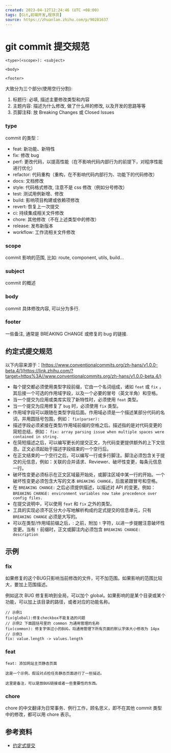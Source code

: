 ```yaml
---
created: 2023-04-12T12:24:46 (UTC +08:00)
tags: [Git,前端开发,程序员]
source: https://zhuanlan.zhihu.com/p/90281637
---
```


# git commit 提交规范

```
<type>(<scope>): <subject>

<body>

<footer>		
```

大致分为三个部分(使用空行分割):

1.  标题行: 必填, 描述主要修改类型和内容
2.  主题内容: 描述为什么修改, 做了什么样的修改, 以及开发的思路等等
3.  页脚注释: 放 Breaking Changes 或 Closed Issues

### type

commit 的类型：

-   feat: 新功能、新特性
-   fix: 修改 bug
-   perf: 更改代码，以提高性能（在不影响代码内部行为的前提下，对程序性能进行优化）
-   refactor: 代码重构（重构，在不影响代码内部行为、功能下的代码修改）
-   docs: 文档修改
-   style: 代码格式修改, 注意不是 css 修改（例如分号修改）
-   test: 测试用例新增、修改
-   build: 影响项目构建或依赖项修改
-   revert: 恢复上一次提交
-   ci: 持续集成相关文件修改
-   chore: 其他修改（不在上述类型中的修改）
-   release: 发布新版本
-   workflow: 工作流相关文件修改

### scope

commit 影响的范围, 比如: route, component, utils, build...

### subject

commit 的概述

### body

commit 具体修改内容, 可以分为多行.

### footer

一些备注, 通常是 BREAKING CHANGE 或修复的 bug 的链接.

## 约定式提交规范

以下内容来源于：[https://www.conventionalcommits.org/zh-hans/v1.0.0-beta.4/](https://link.zhihu.com/?target=https%3A//www.conventionalcommits.org/zh-hans/v1.0.0-beta.4/)

-   每个提交都必须使用类型字段前缀，它由一个名词组成，诸如 `feat` 或 `fix` ，其后接一个可选的作用域字段，以及一个必要的冒号（英文半角）和空格。
-   当一个提交为应用或类库实现了新特性时，必须使用 `feat` 类型。
-   当一个提交为应用修复了 `bug` 时，必须使用 `fix` 类型。
-   作用域字段可以跟随在类型字段后面。作用域必须是一个描述某部分代码的名词，并用圆括号包围，例如： `fix(parser):`
-   描述字段必须紧接在类型/作用域前缀的空格之后。描述指的是对代码变更的简短总结，例如： `fix: array parsing issue when multiple spaces were contained in string.`
-   在简短描述之后，可以编写更长的提交正文，为代码变更提供额外的上下文信息。正文必须起始于描述字段结束的一个空行后。
-   在正文结束的一个空行之后，可以编写一行或多行脚注。脚注必须包含关于提交的元信息，例如：关联的合并请求、Reviewer、破坏性变更，每条元信息一行。
-   破坏性变更必须标示在正文区域最开始处，或脚注区域中某一行的开始。一个破坏性变更必须包含大写的文本 `BREAKING CHANGE`，后面紧跟冒号和空格。
-   在 `BREAKING CHANGE:` 之后必须提供描述，以描述对 API 的变更。例如： `BREAKING CHANGE: environment variables now take precedence over config files.`
-   在提交说明中，可以使用 `feat` 和 `fix` 之外的类型。
-   工具的实现必须不区分大小写地解析构成约定式提交的信息单元，只有 `BREAKING CHANGE` 必须是大写的。
-   可以在类型/作用域前缀之后，: 之前，附加 `!` 字符，以进一步提醒注意破坏性变更。当有 `!` 前缀时，正文或脚注内必须包含 `BREAKING CHANGE: description`

## 示例

### fix

如果修复的这个BUG只影响当前修改的文件，可不加范围。如果影响的范围比较大，要加上范围描述。

例如这次 BUG 修复影响到全局，可以加个 global。如果影响的是某个目录或某个功能，可以加上该目录的路径，或者对应的功能名称。

```
// 示例1
fix(global):修复checkbox不能复选的问题
// 示例2 下面圆括号里的 common 为通用管理的名称
fix(common): 修复字体过小的BUG，将通用管理下所有页面的默认字体大小修改为 14px
// 示例3
fix: value.length -> values.length
```

### feat

```
feat: 添加网站主页静态页面

这是一个示例，假设对点检任务静态页面进行了一些描述。
 
这里是备注，可以是放BUG链接或者一些重要性的东西。
```

### chore

chore 的中文翻译为日常事务、例行工作，顾名思义，即不在其他 commit 类型中的修改，都可以用 chore 表示。

## 参考资料

-   [约定式提交](https://link.zhihu.com/?target=https%3A//www.conventionalcommits.org/zh-hans/v1.0.0-beta.4/)
